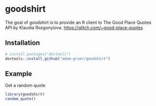 
<!-- README.md is generated from README.Rmd. Please edit that file -->

# goodshirt

The goal of goodshirt is to provide an R client to The Good Place Quotes
API by Klaudia Rozgonyiova. <https://glitch.com/~good-place-quotes>

## Installation

``` r
# install.packages("devtools")
devtools::install_github("adam-gruer/goodshirt")
```

## Example

Get a random quote

``` r
library(goodshirt)
random_quote()
```
